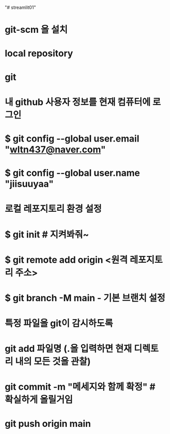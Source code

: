 "# streamlit01" 

# git-scm 을 설치
# local repository 
# git
# 내 github 사용자 정보를 현재 컴퓨터에 로그인
# $ git config --global user.email "wltn437@naver.com" 
# $ git config --global user.name "jiisuuyaa" 

# 로컬 레포지토리 환경 설정
# $ git init # 지켜봐줘~
# $ git remote add origin <원격 레포지토리 주소>
# $ git branch -M main - 기본 브랜치 설정

# 특정 파일을 git이 감시하도록
# git add 파일명 (.을 입력하면 현재 디렉토리 내의 모든 것을 관찰)
# git commit -m "메세지와 함께 확정" # 확실하게 올릴거임
# git push origin main 